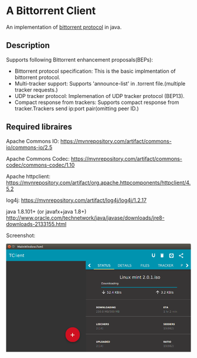 # A Bittorrent Client

An implementation of [bittorrent protocol](https://wiki.theory.org/index.php/BitTorrentSpecification) in java.

Description
-----------

Supports following Bittorrent enhancement proposals(BEPs):

* Bittorrent protocol specification:
  This is the basic implmentation of bittorrent protocol.
* Multi-tracker support:
  Supports 'announce-list' in .torrent file.(multiple tracker requests.)
* UDP tracker protocol:
  Implemenation of UDP tracker protocol (BEP13).
* Compact response from trackers:
  Supports compact response from tracker.Trackers send ip:port pair(omitting peer ID.)
 
Required libraires
------------------

Apache Commons IO:
https://mvnrepository.com/artifact/commons-io/commons-io/2.5

Apache Commons Codec:
https://mvnrepository.com/artifact/commons-codec/commons-codec/1.10

Apache httpclient:
https://mvnrepository.com/artifact/org.apache.httpcomponents/httpclient/4.5.2

log4j:
https://mvnrepository.com/artifact/log4j/log4j/1.2.17

java 1.8.101+ (or javafx+java 1.8+)
http://www.oracle.com/technetwork/java/javase/downloads/jre8-downloads-2133155.html

Screenshot:

![Screenshot]( /src/main/resources/sample.png?raw=true "GUI")


